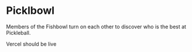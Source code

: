 # Picklbowl
Members of the Fishbowl turn on each other to discover who is the best at Pickleball.

Vercel should be live
